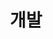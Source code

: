 ---
layout: home
title: "개발"
description: "정리와 기록 - 개발"
permalink: "/개발/"
pagination: 
  enabled: true
  category: "개발"
  permalink: /:num/
---